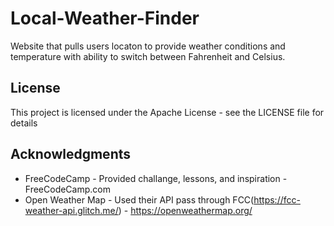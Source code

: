 # Local-Weather-Finder
Website that pulls users locaton to provide weather conditions and temperature with ability to switch between Fahrenheit and Celsius.

## License
This project is licensed under the Apache License - see the LICENSE file for details

## Acknowledgments
* FreeCodeCamp - Provided challange, lessons, and inspiration - FreeCodeCamp.com
* Open Weather Map - Used their API pass through FCC(https://fcc-weather-api.glitch.me/) - https://openweathermap.org/
